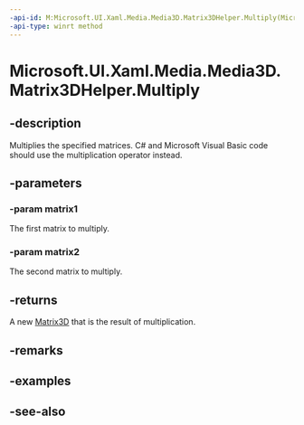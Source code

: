 ```yaml
---
-api-id: M:Microsoft.UI.Xaml.Media.Media3D.Matrix3DHelper.Multiply(Microsoft.UI.Xaml.Media.Media3D.Matrix3D,Microsoft.UI.Xaml.Media.Media3D.Matrix3D)
-api-type: winrt method
---
```


<!-- Method syntax
public Windows.UI.Xaml.Media.Media3D.Matrix3D Multiply(Windows.UI.Xaml.Media.Media3D.Matrix3D matrix1, Windows.UI.Xaml.Media.Media3D.Matrix3D matrix2)
-->

# Microsoft.UI.Xaml.Media.Media3D.Matrix3DHelper.Multiply

## -description
Multiplies the specified matrices. C# and Microsoft Visual Basic code should use the multiplication operator instead. 
<!--Add link if we add Matrix3D.Multiply-->

## -parameters
### -param matrix1
The first matrix to multiply.

### -param matrix2
The second matrix to multiply.

## -returns
A new [Matrix3D](matrix3d.md) that is the result of multiplication.

## -remarks

## -examples

## -see-also
